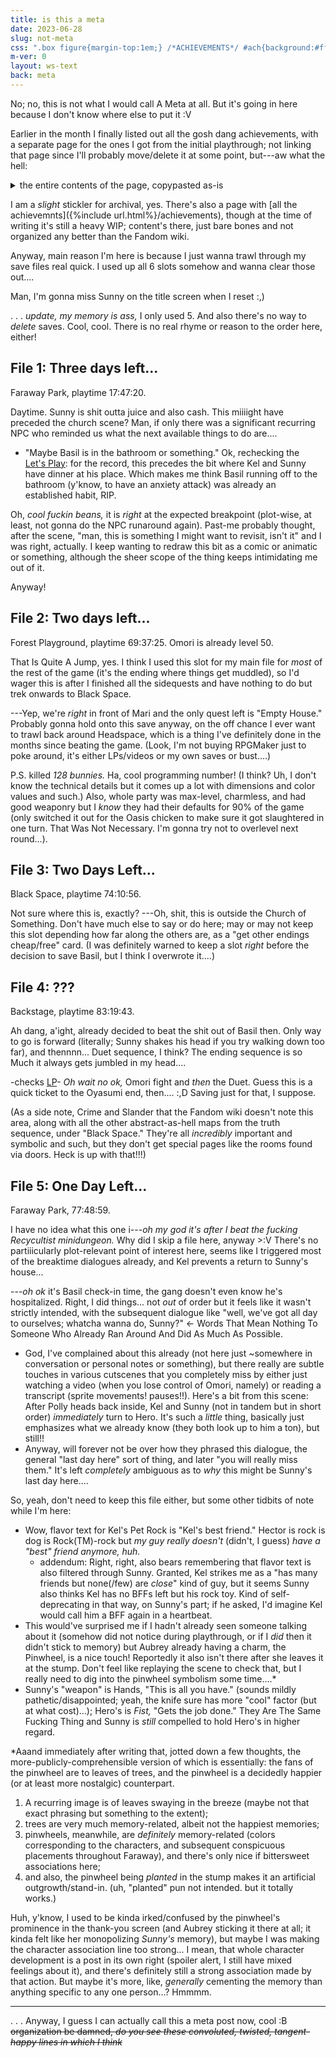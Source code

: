 ```yaml
---
title: is this a meta
date: 2023-06-28
slug: not-meta
css: ".box figure{margin-top:1em;} /*ACHIEVEMENTS*/ #ach{background:#fff; font-family:initial; color:initial; font-size:initial; line-height:initial;} #sum{padding:1em;} #sum:hover,#sum:focus,#sum:active{opacity:.5;} #ach-c{padding:0 1em .5em;} #ach h2{color:initial; font-size:1.5em; font-weight:bold;} #ach ul{margin:0 0 0 1.5em;} #ach ::selection{background:#dfdfdf; color:initial;} /*copypasted:*/ .ach{border:1px solid #bfbfbf; padding:.25em .5em; margin:1em 0;} summary{cursor:pointer;} summary h2{display:inline;} .task-list{list-style-type:none; margin:0 0 0 1.25em; padding:0;} .task-list li{margin:.5em 0; text-indent:-1.5em;} input{margin-right:.5em;} h3{margin-bottom:0;} /*end-A*/ em.omo{font-style:normal;} .box>ul li{margin:.25em 0;}"
m-ver: 0
layout: ws-text
back: meta
---
```

No; no, this is not what I would call A&nbsp;Meta at all. But it's going in here because I don't know where else to put it :V <!--should have a new layout later!!-->

Earlier in the month I finally listed out all the gosh dang achievements, with a separate page for the ones I got from the initial playthrough; not linking that page since I'll probably move/delete it at some point, but---aw what the hell:

<details id="ach"><summary id="sum">the entire contents of the page, copypasted as-is</summary><hr><div id="ach-c" markdown="1">
this isn't really supposed to be A Page i just don't know where else to put it

as of first (and as of writing (June 8), only) playthrough

<details markdown="1" class="ach">
<summary><h2>all</h2></summary>
- [x] **Good Morning!**: Wake up in the morning.
- [x] **Oyasumi.**: Go to sleep after a long day.
- [x] **Alt+F4**: Defeat Download Window.
- [x] **See you, Space Boyfriend...**: Defeat Space Ex-Boyfriend.
- [x] **Ohohohoho!!**: Defeat Sweetheart.
- [x] **Buy high, sell low.**: Defeat Mr. Jawsum.
- [x] **When I flex, I feel my best!**: Defeat Pluto (expanded).
- [x] **Slime Time is Over!**: Defeat Slime Girls.
- [x] **Whale done.**: Defeat Humphrey.
- [ ! ] **There's something behind you...**: Reach the other ending.  
(TRUE: Do not save Basil. \| HIKI: Play the route to the end. [unsure if moving out is necessary])
- [x] **Green Thumb**: Water a plant back to life in Basil's garden.  
(Not mandatory, but can't miss it.)
- [x] **So majestic... so beautiful...**: Fly the Butt Certificate in Cattail Field.  
(Before climbing up to Otherworld, complete the quest Berly's Lost Ball.)
- [ ! ] **Recycling is a concept.**: Get all rewards from the Recycling Machine.  
(Recycle 50 items to obtain the Universal Remote. There are two major methods for grinding recyclables: re/enter the Vast Forest grotto with the Shadow Dog, or scavenge the Junkyard via Kel. Both are luck-based; GLHF!)
- [x] **What's the big idea?!?!**: Make your way and talk to the Lone Mole.  
(Found in the Otherworld Outskirts.)
- [x] **xD**: Get the LOL Sword.  
(Complete the quest Weeping Willow.)
- [x] **Christmas Crusher**: Ruin Christmas.  
(Found in Sprout Mole Village.)
- [x] **Winter Sympathizer**: Choose the Winter Mole.  
(Found in Sprout Mole Village; Spring, Summer, Fall, or Winter. Can only get one per file; save before answering to quickly get all four.)
- [ ! ] **Spring/Summer/Fall Sympathizer**: Choose [The Rest Of The] Mole[s].
- [x] **AWEKJRLKJFLKASNFAWIJGAWEFJAWEKFJAKFAASJFKA**: Kill the first Sous Chef.  
(In Sweetheart's Castle, Royal Kitchen, make at least one mistake during your first attempt at cake-baking.)
- [x] **Everyone's a critic.**: Watch all movies in Sweetheart's "throne room".  
(There are 11. Completely random!)
- [ ! ] **As expected from professionals!**: Perfectly train the Sprout Mole choir.  
([may require save-scumming?])
- [x] **Hope and Vigor!**: Complete Orange Joe's quest.  
(Both in Orange Oasis; brother is on the second level of Dino's Dig.)
- [x] **The Chosen One**: Turn the valve to the right in Rain Town.
- [x] **Ain't nobody here but us chickens.**: Defeat the Chicken? at the top of Dino's Dig.  
(May require save-scumming; if it runs, it won't re-appear.)
- [x] **The currency of the future...**: Trade Clams for Clems.  
(In Sprout Mole Village, complete the B.E.D. quest. Outside Last Resort after defeating Pluto, trade clams with Shady Mole.)
- [x] **Ghost Party!**: Have a Ghost Party.  
(Complete the quest Ghost Party, then talk to the Tophat Ghost.)
- [ ! ] **Good Dog?**: Pet all the creatures in Marina's sector in Humphrey.  
(If you poke one, just leave & re-enter the map to make it re-appear.)
- [ ! ] **Mmm... Sweetheart, I mean, Tofu.**: Hold 99 Tofu.  
(Can be obtained via Sprout Mole fights and shops.)
- [x] **Bunny Exterminator**: Defeat 100 Bunnies.  
(Any variant works.)
- [x] **Squizzard Exterminator**: Defeat 100 Squizzards.  
(Found at the Underwater Highway, Seacow Farms (and only there). All respawn.)
- [x] **Thank you! Thank you! Thank you!**: Commission Rococo.  
(After defeating Sweetheart, can be found in the castle basement.)
- [x] **Patron of the Arts**: Commission all of Rococo's art.  
(Leave and re-enter Sprout Mole Village to trigger artwork completion. Costs 106,000 clams total, including the first.)
- [x] **Power of Friendship!**: Release Energy on your foes.
- [ ! ] **One for the Road**: Gain Bread using Bread Slice.  
(Learned by Omori at Level 5.)
- [x] **Perfect Weather Conditions**: Defeat Kite Kid.  
(Found in Pinwheel Forest.)
- [x] **Gwahahaha!!**: Defeat ???.  
(Defeat Pluto in Otherworld before finding the Special Mixtape.)
- [ ! ] **Goodbye, World!**: Defeat The Earth  
(Found in Captain Spaceboy's shortcut to the Junkyard; disappears on Two Days Left.)
- [x] **Ohoooooooooo...**: Defeat the Unbread Twins.  
(Found in Orange Oasis, Breaven. (Poke around the graveyard.))
- [x] **The First Law**: Defeat Roboheart.  
(Found in the Slime Girls Lair, Molly's puzzle room (post-cutscene).)
- [x] **Minty Fresh**: Brush your teeth every day.
- [x] **Good Dog**: Pet a dog.
- [ ! ] **Littering is bad, recycling is better.**: Throw away something.
- [x] **R.I.P.**: Read all the tombstones in the... dev room...  
(Found in Black Space, The Neighborhood.)
- [ ! ] **You think you're clever, huh...**: Enter code: haveadollariguess at www.omocat-shop.com for $1.00 off.  
(Name the protagonist "OMOCAT." (Not available on consoles.))
- [x] **They call me Scarethrow.**: Listen to Mr. Scarethrow's rant.  
(Found in the Junkyard. Dialogue loops when complete.)
- [ ! ] **It's all a dream...**: Unlock all achievements/badges. Thank you for playing Omori.
- [x] **One more day...**: Reach the good ending.  
(Save Basil, then continue against Omori.)
- [ ! ] **Close your eyes...**: Reach the bad ending.  
(Save Basil, but do *not* continue against Omori.)
- [x] **Up high...**: High-five Kel.
- [x] **Down low...**: High-five Kel three times.
- [ ! ] **Too slow!**: Don't high-five Kel.
- [x] **I'll just take that...**: Take $20.00 from Kel's wardrobe.
- [x] **It's honest work.**: Complete all part-time jobs once.
- [x] **Against all odds...**: Get a perfect score delivering pizza.
- [ ! ] **That can't be good for business.**: Quit in the middle of a part-time job.
- [x] **Good Company**: Go to Sean and Karen's housewarming party.  
(Two prerequisite encounters: Three Days Left at Fix-It, then at their house in the morning of One Day Left.)
- [x] **Math Whiz**: Complete the math worksheet correctly.
- [x] **Grammar Whiz**: Complete the grammar worksheet correctly.
- [ ! ] **Tummy Full of Fish**: Feed the Stray Cat every day and sunset.  
(Locations listed on this Steam guide.)
- [x] **NEEERRRDDDDD!!!**: Lose to Kim and Vance.
- [ ! ] **The Art of Self-defense**: Defeat The Hooligans with Pepper Spray
- [x] **Bees?**: Battle the "bees".  
(During Two Days Left, found in Faraway Park after picking up the "pizza" order. Winning not required. (Disappears after the lake cutscene.))
- [ ! ] **Music Connoisseur of Sorts**: Insert every song into Gino's Jukebox.  
(This is a Process.)
- [ ! ] **The Very Best**: Defeat the Pet Rock champion.  
(This is also a Process.)
- [x] **Reduce, reuse, and recycle!**: Defeat the Recyclepath.  
(Requires completing the Fashionable Mom's sidequest on Two Days Left.)
- [ ! ] **Universally Loved**: Receive all flowers in the hospital.  
(This is a *massive* process.)
- [x] **When she was here...**: Give Flowers to Mari.
- [ ! ] **Good Boy**: Complete your To-Do List.  
([reportedly unmissable, One Day Left])
- [ ! ] **A Bit Less Lonely**: Commission all of Gator Guy's statues.  
(Leave and re-enter Last Resort through the ground floor exit to trigger statue completion.)
- [ ! ] **Take Me to the River!**: Let the plastic fish finish its song.  
([needs batteries via Pinkbeard, then Frozen Lake])
- [ ! ] **Welcome Home**: Take the Keeper of the Castle's power.  
([after resetting Headspace, below Sweetheart's Castle.] Will permanently override the Castle.)
- [ ! ] **I'll cherish you all forever.**: Get the Flower Crown from Basil.  
([after resetting Headspace, not sure if story-obligated or at a specific place?])
- [ ! ] **Anytime is a good time for a picnic!**: Recover at all of Mari's picnics.
- [ ! ] **We'll always be there for you, Omori.**: Visit all mirrors.
- [ ! ] **The view is pretty nice...**: Look through all telescopes.
- [ ! ] **See you, Space Husband...**: Defeat Space Ex-Husband.  
(Found at the peak of Snowglobe Mountain.)
- [ ! ] **The Brightest Stars**: Defeat Pluto and The Earth.  
(Found at the Junkyard shortcut, One Day Left.)
- [ ! ] **Inhuman**: Defeat Mutantheart.  
(Found in the Slime Girls Lair, One Day Left.)
- [ ! ] **Minor Imperfection**: Defeat Perfectheart.  
(Found in the Slime Girls Lair, One Day Left.)
- [ ! ] **Seriously, you're the coolest!**: Beat the Boss Rush.
- [ ! ] **Repressed**: Defeat every Something at the bottom of the Lost Library.
- [ ! ] **Foes Filed!**: Complete the Foe Facts! journal.
</details>


<details open markdown="1" class="ach">
<summary><h2>not achieved yet + reorganized</h2></summary>

### either
- [ ] **There's something behind you...**: Reach the other ending.  
(TRUE: Do not save Basil. \| HIKI: Play the route to the end. [unsure if moving out is necessary])
- [ ] **Recycling is a concept.**: Get all rewards from the Recycling Machine.  
(Recycle 50 items to obtain the Universal Remote. There are [two major methods for grinding recyclables](https://omori.fandom.com/wiki/RECYCLING_MACHINE#STRATEGY): re/enter the Vast Forest grotto with the Shadow Dog, or scavenge the Junkyard via Kel. Both are luck-based; GLHF!)
- [ ] **Spring/Summer/Fall Sympathizer**: Choose [The Rest Of The] Mole[s].
- [ ] **As expected from professionals!**: Perfectly train the Sprout Mole choir.  
([may require save-scumming?])
- [ ] **Good Dog?**: Pet all the creatures in Marina's sector in Humphrey.  
(If you poke one, just leave & re-enter the map to make it re-appear.)
- [ ] **Mmm... Sweetheart, I mean, Tofu.**: Hold 99 Tofu.  
(Can be obtained via Sprout Mole fights and shops.)
- [ ] **One for the Road**: Gain Bread using Bread Slice.  
(Learned by Omori at Level 5.)
- [ ] **Goodbye, World!**: Defeat The Earth  
(Found in Captain Spaceboy's shortcut to the Junkyard; disappears on Two Days Left.)
- [ ] **Littering is bad, recycling is better.**: Throw away something.  
(maybe Faraway-specific?)
- [ ] **You think you're clever, huh...**: Enter code: haveadollariguess at www.omocat-shop.com for $1.00 off.  
(Name the protagonist "OMOCAT." (Not available on consoles.))

### hikikomori
- [ ] **Good Boy**: Complete your To-Do List.  
([reportedly unmissable, One Day Left])
- [ ] **A Bit Less Lonely**: Commission all of Gator Guy's statues.  
(Leave and re-enter Last Resort through the ground floor exit to trigger statue completion.)
- [ ] **Take Me to the River!**: Let the plastic fish finish its song.  
([needs batteries via Pinkbeard, then Frozen Lake])
- [ ] **Welcome Home**: Take the Keeper of the Castle's power.  
([after resetting Headspace, below Sweetheart's Castle.] Will permanently override the Castle.)
- [ ] **I'll cherish you all forever.**: Get the Flower Crown from Basil.  
([after resetting Headspace, not sure if story-obligated or at a specific place?])
- [ ] **Anytime is a good time for a picnic!**: Recover at all of Mari's picnics.
- [ ] **We'll always be there for you, Omori.**: Visit all mirrors.
- [ ] **The view is pretty nice...**: Look through all telescopes.
- [ ] **See you, Space Husband...**: Defeat Space Ex-Husband.  
(Found at the peak of Snowglobe Mountain.)
- [ ] **The Brightest Stars**: Defeat Pluto and The Earth.  
(Found at the Junkyard shortcut, One Day Left.)
- [ ] **Inhuman**: Defeat Mutantheart.  
(Found in the Slime Girls Lair, One Day Left.)
- [ ] **Minor Imperfection**: Defeat Perfectheart.  
(Found in the Slime Girls Lair, One Day Left.)
- [ ] **Seriously, you're the coolest!**: Beat the Boss Rush.
- [ ] **Repressed**: Defeat every Something at the bottom of the Lost Library.
- [ ] **Foes Filed!**: Complete the Foe Facts! journal.

### true
- [ ] **Too slow!**: Don't high-five Kel.
- [ ] **That can't be good for business.**: Quit in the middle of a part-time job.
- [ ] **Tummy Full of Fish**: Feed the Stray Cat every day and sunset.  
(Locations listed on [this Steam guide](https://steamcommunity.com/sharedfiles/filedetails/?id=2342372862).)
- [ ] **The Art of Self-defense**: Defeat The Hooligans with Pepper Spray
- [ ] **Music Connoisseur of Sorts**: Insert every song into Gino's Jukebox.  
(This is [a Process](https://omori.fandom.com/wiki/Category:CDS).)
- [ ] **The Very Best**: Defeat the Pet Rock champion.  
(This is [also a Process](https://omori.fandom.com/wiki/PET_ROCKS#PLAYERS).)
- [ ] **Close your eyes...**: Reach the bad ending.  
(Save Basil, but do *not* continue against Omori.)
- [ ] **Universally Loved**: Receive all flowers in the hospital.  
(This is a *massive* process.)

### last but not least
- [ ] **It's all a dream...**: Unlock all achievements/badges. Thank you for playing Omori.
</details>
</div><!--/ach-c--></details>

I am a *slight* stickler for archival, yes. There's also a page with [all the achievemnts]({%include url.html%}/achievements), though at the time of writing it's still a heavy WIP; content's there, just bare bones and not organized any better than the Fandom wiki.

Anyway, main reason I'm here is because I just wanna trawl through my save files real quick. I used up all 6 slots somehow and wanna clear those out....

Man, I'm gonna miss Sunny on the title screen when I reset :,)

. . . *update, my memory is ass,* I only used 5. And also there's no way to *delete* saves. Cool, cool. There is no real rhyme or reason to the order here, either!

## File 1: Three days left...
Faraway Park, playtime 17:47:20.

Daytime. Sunny is shit outta juice and also cash. This miiiight have preceded the church scene? Man, if only there was a significant recurring NPC who reminded us what the next available things to do are....

- "Maybe <span class="omo">Basil</span> is in the bathroom or something." Ok, rechecking the [Let's&nbsp;Play](https://lparchive.org/Omori/Update%2011/): for the record, this precedes the bit where Kel and Sunny have dinner at his place. Which makes me think Basil running off to the bathroom (y'know, to have an anxiety attack) was already an established habit, RIP. 

Oh, *cool fuckin beans,* it is <em class="omo">right</em> at the expected breakpoint (plot-wise, at least, not gonna do the NPC runaround again). Past-me probably thought, after the scene, "man, this is something I might want to revisit, isn't it" and I was right, actually. I keep wanting to redraw this bit as a comic or animatic or something, although the sheer scope of the thing keeps intimidating me out of it.

Anyway!

## File 2: Two days left...
Forest Playground, playtime 69:37:25. Omori is already level 50.

That Is Quite A Jump, yes. I think I used this slot for my main file for *most* of the rest of the game (it's the ending where things get muddled), so I'd wager this is after I finished all the sidequests and have nothing to do but trek onwards to Black&nbsp;Space.

---Yep, we're *right* in front of Mari and the only quest left is "Empty House." Probably gonna hold onto this save anyway, on the off chance I ever want to trawl back around Headspace, which is a thing I've definitely done in the months since beating the game. (Look, I'm not buying RPGMaker just to poke around, it's either LPs/videos or my own saves or bust....)

P.S. killed *128 bunnies.* Ha, cool programming number! (I think? Uh, I don't know the technical details but it comes up a lot with dimensions and color values and such.) Also, whole party was max-level, charmless, and had good weaponry but I *know* they had their defaults for 90% of the game (only switched it out for the Oasis chicken to make sure it got slaughtered in one turn. That Was Not Necessary. I'm gonna try not to overlevel next round...).

## File 3: Two Days Left...
Black Space, playtime 74:10:56.

Not sure where this is, exactly? ---Oh, shit, this is outside the Church of Something. Don't have much else to say or do here; may or may not keep this slot depending how far along the others are, as a "get other endings cheap/free" card. (I was definitely warned to keep a slot *right* before the decision to save Basil, but I think I overwrote it....)

## File 4: ???
Backstage, playtime 83:19:43.

Ah dang, a'ight, already decided to beat the shit out of Basil then. Only way to go is forward (literally; Sunny shakes his head if you try walking down too far), and thennnn... Duet sequence, I think? The ending sequence is so Much it always gets jumbled in my head....

-checks [LP](https://lparchive.org/Omori/Update%2048/)- *Oh wait no ok,* Omori fight and *then* the Duet. Guess this is a quick ticket to the Oyasumi end, then.... :,D Saving just for that, I suppose.

(As a side note, Crime and Slander that the Fandom wiki doesn't note this area, along with all the other abstract-as-hell maps from the truth sequence, under "Black Space." They're all *incredibly* important and symbolic and such, but they don't get special pages like the rooms found via doors. Heck is up with that!!!)

## File 5: One Day Left...
Faraway Park, 77:48:59.

I have no idea what this one i---*oh my god it's after I beat the fucking Recycultist minidungeon.* Why did I skip a file here, anyway >:V There's no partiiicularly plot-relevant point of interest here, seems like I triggered most of the breaktime dialogues already, and Kel prevents a return to Sunny's house...

---*oh ok* it's Basil check-in time, the gang doesn't even know he's hospitalized. Right, I did things... not *out* of order but it feels like it wasn't strictly intended, with the subsequent dialogue like "well, we've got all day to ourselves; whatcha wanna do, Sunny?" ← Words That Mean Nothing To Someone Who Already Ran Around And Did As Much As Possible.

- God, I've complained about this already (not here just ~somewhere in conversation or personal notes or something), but there really are subtle touches in various cutscenes that you completely miss by either just watching a video (when you lose control of Omori, namely) or reading a transcript (sprite movements! pauses!!). Here's a bit from this scene: After Polly heads back inside, Kel and Sunny (not in tandem but in short order) *immediately* turn to Hero. It's such a *little* thing, basically just emphasizes what we already know (they both look up to him a ton), but still!!
- Anyway, will forever not be over how they phrased this dialogue, the general "last day here" sort of thing, and later "you will really miss them." It's left *completely* ambiguous as to *why* this might be Sunny's last day here....

So, yeah, don't need to keep this file either, but some other tidbits of note while I'm here:

- Wow, flavor text for Kel's Pet&nbsp;Rock is "Kel's best friend." Hector is rock is dog is Rock(TM)<!--the uppercase letters are intentional here-->-rock but *my guy really doesn't* (didn't, I guess) *have a "best" friend anymore, huh.*
	- addendum: Right, right, also bears remembering that flavor text is also filtered through Sunny. Granted, Kel strikes me as a "has many friends but none(/few) are *close*" kind of guy, but it seems Sunny also thinks Kel has no BFFs left but his rock toy. Kind of self-deprecating in that way, on Sunny's part; if he asked, I'd imagine Kel would call him a BFF again in a heartbeat.
- This would've surprised me if I hadn't already seen someone talking about it (somehow did not notice during playthrough, or if I *did* then it didn't stick to memory) but Aubrey already having a charm, the Pinwheel, is a nice touch! Reportedly it also isn't there after she leaves it at the stump. Don't feel like replaying the scene to check that, but I really need to dig into the pinwheel symbolism some time....\*
- Sunny's "weapon" is Hands, "This is all you have." (sounds mildly pathetic/disappointed; yeah, the knife sure has more "cool" factor (but at what cost)...); Hero's is *Fist,* "Gets the job done." They Are The Same Fucking Thing and Sunny is *still* compelled to hold Hero's in higher regard.

<span id="pinwheel">\*</span>Aaand immediately after writing that, jotted down a few thoughts, the more-publicly-comprehensible version of which is essentially: the fans of the pinwheel are to leaves of trees, and the pinwheel is a decidedly happier (or at least more nostalgic) counterpart.

1. A recurring image is of leaves swaying in the breeze (maybe not that exact phrasing but something to the extent);
2. trees are very much memory-related, albeit not the happiest memories;
3. pinwheels, meanwhile, are *definitely* memory-related (colors corresponding to the characters, and subsequent conspicuous placements throughout Faraway), and there's only nice if bittersweet associations here;
4. and also, the pinwheel being *planted* in the stump makes it an artificial outgrowth/stand-in. (uh, "planted" pun not intended. but it totally works.)

Huh, y'know, I used to be kinda irked/confused by the pinwheel's prominence in the thank-you screen (and Aubrey sticking it there at all; it kinda felt like her monopolizing *Sunny's* memory), but maybe I was making the character association line too strong... I mean, that whole character development is a post in its own right (spoiler alert, I still have mixed feelings about it), and there's definitely still a strong association made by that action. But maybe it's more, like, *generally* cementing the memory than anything specific to any one person...? Hmmmm.

----

. . . Anyway, I guess I can actually call this a meta post now, cool :B ~~organization be damned, *do you see these convoluted, twisted, tangent-happy lines in which I think*~~